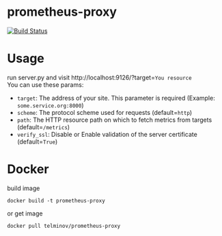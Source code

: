 # prometheus-proxy
[![Build Status](https://travis-ci.org/telminov/prometheus-proxy.svg?branch=master)](https://travis-ci.org/telminov/prometheus-proxy)
# Usage
run server.py and visit http://localhost:9126/?target=`You resource`  
You can use these params:
 * `target`: The address of your site. This parameter is required (Example: `some.service.org:8000`)
 * `scheme`: The protocol scheme used for requests (default=`http`)
 * `path`: The HTTP resource path on which to fetch metrics from targets (default=`/metrics`)
 * `verify_ssl`: Disable or Enable validation of the server certificate (default=`True`)

# Docker 
build image 
```text
docker build -t prometheus-proxy
```
or get image
```text
docker pull telminov/prometheus-proxy
```
